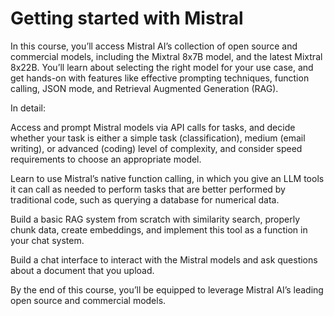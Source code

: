 # Getting started with Mistral
 
In this course, you’ll access Mistral AI’s collection of open source and commercial models, including the Mixtral 8x7B model, and the latest Mixtral 8x22B. You’ll learn about selecting the right model for your use case, and get hands-on with features like effective prompting techniques, function calling, JSON mode, and Retrieval Augmented Generation (RAG).

In detail:

Access and prompt Mistral models via API calls for tasks, and decide whether your task is either a simple task (classification), medium (email writing), or advanced (coding) level of complexity, and consider speed requirements to choose an appropriate model.

Learn to use Mistral’s native function calling, in which you give an LLM tools it can call as needed to perform tasks that are better performed by traditional code, such as querying a database for numerical data. 

Build a basic RAG system from scratch with similarity search, properly chunk data, create embeddings, and implement this tool as a function in your chat system.

Build a chat interface to interact with the Mistral models and ask questions about a document that you upload.

By the end of this course, you’ll be equipped to leverage Mistral AI’s leading open source and commercial models.